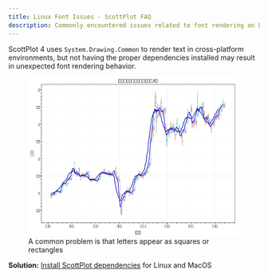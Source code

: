 ```yaml
---
title: Linux Font Issues - ScottPlot FAQ
description: Commonly encountered issues related to font rendering on Linux and MacOS
---
```


ScottPlot 4 uses `System.Drawing.Common` to render text in cross-platform environments, but not having the proper dependencies installed may result in unexpected font rendering behavior.

<figure class="figure w-100 text-center">
    <img src="linux-font-error.png" class="figure-img img-fluid">
    <figcaption class="figure-caption">
        A common problem is that letters appear as squares or rectangles
    </figcaption>
</figure>

**Solution:** [Install ScottPlot dependencies](/faq/dependencies/) for Linux and MacOS